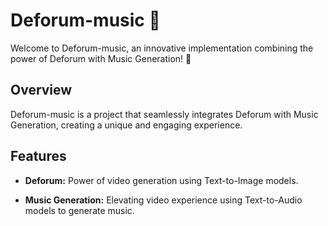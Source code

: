 # Deforum-music 🎥

Welcome to Deforum-music, an innovative implementation combining the power of Deforum with Music Generation! 🚀

## Overview

Deforum-music is a project that seamlessly integrates Deforum with Music Generation, creating a unique and engaging experience.

## Features

- **Deforum:** Power of video generation using Text-to-Image models.

- **Music Generation:** Elevating video experience using Text-to-Audio models to generate music.
